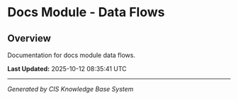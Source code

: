 # Docs Module - Data Flows

## Overview
Documentation for docs module data flows.

**Last Updated:** 2025-10-12 08:35:41 UTC

---
*Generated by CIS Knowledge Base System*